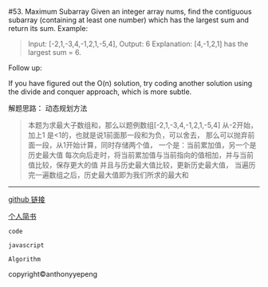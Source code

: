 #53. Maximum Subarray
Given an integer array nums, find the contiguous subarray (containing at least one number) which has the largest sum and return its sum.
Example:

>Input: [-2,1,-3,4,-1,2,1,-5,4],
Output: 6
Explanation: [4,-1,2,1] has the largest sum = 6.


Follow up:

If you have figured out the O(n) solution, try coding another solution using the divide and conquer approach, which is more subtle.


解题思路： 动态规划方法
>本题为求最大子数组和，那么以题例数组[-2,1,-3,4,-1,2,1,-5,4]
从-2开始，加上1 是<1的，也就是说1前面那一段和为负，可以舍去，
那么可以抛弃前面一段，从1开始计算，同时存储两个值，
一个是：当前累加值，另一个是历史最大值
每次向后走时，将当前累加值与当前指向的值相加，并与当前值比较，保存更大的值
并且与历史最大值比较，更新历史最大值，
当遍历完一遍数组之后，历史最大值即为我们所求的最大和



***

<a href="https://github.com/anthonyyepeng/leetcode">github 链接</a><br/>

<a href="https://www.jianshu.com/u/98e0133e333e">个人简书</a><br/>

`code `<br/>

`javascript`<br/>

`Algorithm`<br/>

copyright&copy;anthonyyepeng
